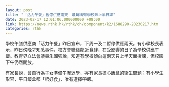 ```yaml
---
layout: post
title: "「活力午餐」暫停供應兩天　議員稱有學校改上半日課"
date: 2023-02-17 12:01:06.000000000 +08:00
link: https://news.rthk.hk/rthk/ch/component/k2/1688290-20230217.htm
categories: rthk
---
```


學校午膳供應商「活力午餐」昨日宣布，下周一及二暫停供應兩天。有小學校長表示，昨日傍晚才知悉事件，校方會聯絡鄰近食肆，在受影響的日子為學校供應午飯。教育界立法會議員朱國強說，知道有學校傾向這兩天只上半天面授課，但校園下午仍然開放。

有家長說，會自行為子女準備午餐返學，亦有家長擔心飯盒的衞生問題；有小學生形容，平日飯盒都「唔好食」，唯有選擇帶飯。
